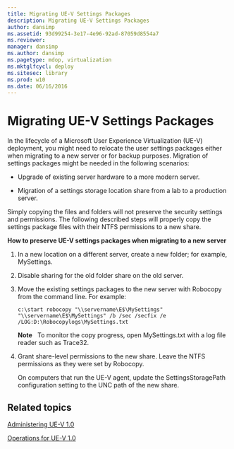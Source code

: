 ```yaml
---
title: Migrating UE-V Settings Packages
description: Migrating UE-V Settings Packages
author: dansimp
ms.assetid: 93d99254-3e17-4e96-92ad-87059d8554a7
ms.reviewer: 
manager: dansimp
ms.author: dansimp
ms.pagetype: mdop, virtualization
ms.mktglfcycl: deploy
ms.sitesec: library
ms.prod: w10
ms.date: 06/16/2016
---
```



# Migrating UE-V Settings Packages


In the lifecycle of a Microsoft User Experience Virtualization (UE-V) deployment, you might need to relocate the user settings packages either when migrating to a new server or for backup purposes. Migration of settings packages might be needed in the following scenarios:

-   Upgrade of existing server hardware to a more modern server.

-   Migration of a settings storage location share from a lab to a production server.

Simply copying the files and folders will not preserve the security settings and permissions. The following described steps will properly copy the settings package files with their NTFS permissions to a new share.

**How to preserve UE-V settings packages when migrating to a new server**

1.  In a new location on a different server, create a new folder; for example, MySettings.

2.  Disable sharing for the old folder share on the old server.

3.  Move the existing settings packages to the new server with Robocopy from the command line. For example:

    ``` syntax
    c:\start robocopy "\\servername\E$\MySettings" "\\servername\E$\MySettings" /b /sec /secfix /e /LOG:D:\Robocopylogs\MySettings.txt
    ```

    **Note**  
    To monitor the copy progress, open MySettings.txt with a log file reader such as Trace32.

     

4.  Grant share-level permissions to the new share. Leave the NTFS permissions as they were set by Robocopy.

    On computers that run the UE-V agent, update the SettingsStoragePath configuration setting to the UNC path of the new share.

## Related topics


[Administering UE-V 1.0](administering-ue-v-10.md)

[Operations for UE-V 1.0](operations-for-ue-v-10.md)

 

 





